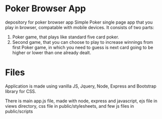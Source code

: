 # Poker Browser App
depository for poker browser app
Simple Poker single page app that you play in browser, compatable with mobile devices. 
It consists of two parts:
  1) Poker game, that plays like standard five card poker.
  2) Second game, that you can choose to play to increase winnings from first Poker game, in which you need to guess is next card going to be
    higher or lower than one already dealt.
    
# Files
Application is made using vanilla JS, Jquery, Node, Express and Bootstrap library for CSS.

There is main app.js file, made with node, express and javascript, ejs file in views directory, css file in public/stylesheets, and few
js files in public/scripts
